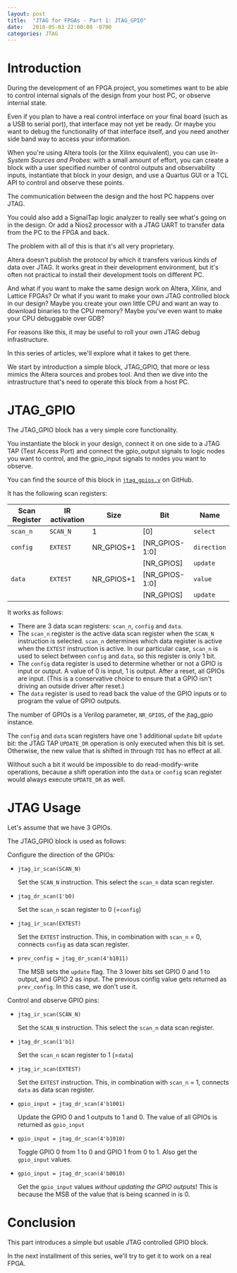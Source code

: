 ```yaml
---
layout: post
title:  "JTAG for FPGAs - Part 1: JTAG_GPIO"
date:   2018-05-03 22:00:00 -0700
categories: JTAG
---
```


# Introduction

During the development of an FPGA project, you sometimes want to be able to control internal signals of the design from your
host PC, or observe internal state.

Even if you plan to have a real control interface on your final board (such as a USB to serial port), that interface
may not yet be ready. Or maybe you want to debug the functionality of that interface itself, and you need another
side band way to access your information.

When you're using Altera tools (or the Xilinx equivalent), you can use *In-System Sources and Probes*: with a small
amount of effort, you can create a block with a user specified number of control outputs and observability inputs, instantiate
that block in your design, and use a Quartus GUI or a TCL API to control and observe these points.

The communication between the design and the host PC happens over JTAG.

You could also add a SignalTap logic analyzer to really see what's going on in the design.
Or add a Nios2 processor with a JTAG UART to transfer data from the PC to the FPGA and back.

The problem with all of this is that it's all very proprietary.

Altera doesn't publish the protocol by which it transfers various kinds of data over JTAG. It works great in their development 
environment, but it's often not practical to install their development tools on different PC.

And what if you want to make the same design work on Altera, Xilinx, and Lattice FPGAs?  Or what if you want to make your own JTAG 
controlled block in our design? Maybe you create your own little CPU and want an way to download binaries to the CPU memory? 
Maybe you've even want to make your CPU debuggable over GDB?

For reasons like this, it may be useful to roll your own JTAG debug infrastructure.

In this series of articles, we'll explore what it takes to get there.

We start by introduction a simple block, JTAG\_GPIO, that more or less mimics the Altera sources and probes tool. And
then we dive into the intrastructure that's need to operate this block from a host PC.

# JTAG_GPIO

The JTAG\_GPIO block has a very simple core functionality.

You instantiate the block in your design, connect it on one side to a JTAG TAP (Test Access Port) and
connect the gpio\_output signals to logic nodes you want to control, and the gpio\_input signals to nodes you want to observe.

You can find the source of this block in [`jtag_gpios.v`](https://github.com/tomverbeure/jtag_gpios/blob/master/rtl/jtag_gpios.v) 
on GitHub.

It has the following scan registers:

| Scan Register | IR activation | Size       | Bit            | Name        |
|---------------|---------------|------------|----------------|-------------|
| `scan_n`      | `SCAN_N`      | 1          | [0]            | `select`    |
| `config`      | `EXTEST`      | NR_GPIOS+1 | [NR_GPIOS-1:0] | `direction` |
|               |               |            | [NR_GPIOS]     | `update`    |
| `data`        | `EXTEST`      | NR_GPIOS+1 | [NR_GPIOS-1:0] | `value`     |
|               |               |            | [NR_GPIOS]     | `update`    |

It works as follows:

* There are 3 data scan registers: `scan_n`, `config` and `data`.
* The `scan_n` register is the active data scan register when the `SCAN_N` instruction is selected. `scan_n` determines which
  data register is active when the `EXTEST` instruction is active. In our particular case, `scan_n` is used to select between 
  `config` and `data`, so this register is only 1 bit.
* The `config` data register is used to determine whether or not a GPIO is input or output. A value of 0 is input, 1 is output.
  After a reset, all GPIOs are input. (This is a conservative choice to ensure that a GPIO isn't driving an outside driver after
  reset.)
* The `data` register is used to read back the value of the GPIO inputs or to program the value of GPIO outputs.

The number of GPIOs is a Verilog parameter, `NR_GPIOS`, of the jtag_gpio instance.

The `config` and `data` scan registers have one 1 additional `update` bit `update` bit: the JTAG TAP `UPDATE_DR` operation is only
executed when this bit is set. Otherwise, the new value that is shifted in through `TDI` has no effect at all.

Without such a bit it would be impossible to do read-modify-write operations, because a shift operation into the `data` or `config`
scan register would always execute `UPDATE_DR` as well.

# JTAG Usage

Let's assume that we have 3 GPIOs.

The JTAG\_GPIO block is used as follows:

Configure the direction of the GPIOs:
* `jtag_ir_scan(SCAN_N)`

    Set the `SCAN_N` instruction. This select the `scan_n` data scan register.

* `jtag_dr_scan(1'b0)`

    Set the `scan_n` scan register to 0 (=`config`)

* `jtag_ir_scan(EXTEST)`

    Set the `EXTEST` instruction. This, in combination with `scan_n` = 0, connects `config` as data scan register.

* `prev_config = jtag_dr_scan(4'b1011)`

    The MSB sets the `update` flag. The 3 lower bits set GPIO 0 and 1 to output, and GPIO 2 as input.
    The previous config value gets returned as `prev_config`. In this case, we don't use it.

Control and observe GPIO pins:
* `jtag_ir_scan(SCAN_N)`

    Set the `SCAN_N` instruction. This select the `scan_n` data scan register.

* `jtag_dr_scan(1'b1)`

    Set the `scan_n` scan register to 1 (=`data`)

* `jtag_ir_scan(EXTEST)`

    Set the `EXTEST` instruction. This, in combination with `scan_n` = 1, connects `data` as data scan register.

* `gpio_input = jtag_dr_scan(4'b1001)`

    Update the GPIO 0 and 1 outputs to 1 and 0. The value of all GPIOs is returned as `gpio_input`

* `gpio_input = jtag_dr_scan(4'b1010)`
	
    Toggle GPIO 0 from 1 to 0 and GPIO 1 from 0 to 1. Also get the `gpio_input` values.

* `gpio_input = jtag_dr_scan(4'b0010)`
	
    Get the `gpio_input` values *without updating the GPIO outputs*! This is because the MSB of the value that
    is being scanned in is 0.


# Conclusion

This part introduces a simple but usable JTAG controlled GPIO block. 

In the next installment of this series, we'll try to get it to work on a real FPGA.


